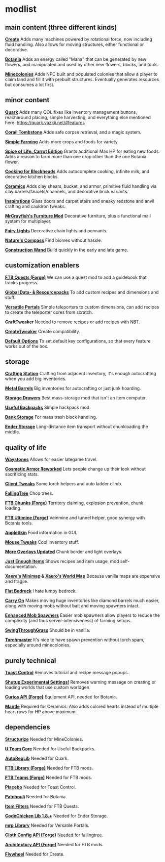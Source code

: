 # modlist

## main content (three different kinds)

**[Create](https://www.curseforge.com/minecraft/mc-mods/create)**
Adds many machines powered by rotational force, now including fluid handling. Also allows for moving structures, either functional or decorative.

**[Botania](https://www.curseforge.com/minecraft/mc-mods/botaniacus)**
Adds an energy called "Mana" that can be generated by new flowers, and manipulated and used by other new flowers, blocks, and tools. 

**[Minecolonies](https://www.curseforge.com/minecraft/mc-mods/minecolonies)**
Adds NPC built and populated colonies that allow a player to claim land and fill it with prebuilt structures. Eventually generates resources but consumes a lot first.

## minor content

**[Quark](https://www.curseforge.com/minecraft/mc-mods/quark)**
Adds many QOL fixes like inventory management buttons, reacharound placing, simple harvesting, and everything else mentioned here: https://quark.vazkii.net/#features

**[Corail Tombstone](https://www.curseforge.com/minecraft/mc-mods/corail-tombstone)**
Adds safe corpse retrieval, and a magic system.

**[Simple Farming](https://www.curseforge.com/minecraft/mc-mods/simple-farming)**
Adds more crops and foods for variety.

**[Spice of Life: Carrot Edition](https://www.curseforge.com/minecraft/mc-mods/spice-of-life-carrot-edition)**
Grants additional Max HP for eating new foods. Adds a reason to farm more than one crop other than the one Botania flower.

**[Cooking for Blockheads](https://www.curseforge.com/minecraft/mc-mods/cooking-for-blockheads)**
Adds autocomplete cooking, infinite milk, and decorative kitchen blocks.

**[Ceramics](https://www.curseforge.com/minecraft/mc-mods/ceramics)**
Adds clay shears, bucket, and armor, primitive fluid handling via clay barrels/faucets/channels, and decorative brick variants.

**[Inspirations](https://www.curseforge.com/minecraft/mc-mods/inspirations)**
Glass doors and carpet stairs and sneaky redstone and anvil crafting and cauldron tweaks.

**[MrCrayfish's Furniture Mod](https://www.curseforge.com/minecraft/mc-mods/mrcrayfish-furniture-mod)**
Decorative furniture, plus a functional mail system for multiplayer.

**[Fairy Lights](https://www.curseforge.com/minecraft/mc-mods/fairy-lights)**
Decorative chain lights and pennants.

**[Nature's Compass](https://www.curseforge.com/minecraft/mc-mods/natures-compass/)**
Find biomes without hassle.

**[Construction Wand](https://www.curseforge.com/minecraft/mc-mods/construction-wand)**
Build quickly in the early and late game.

## customization enablers
**[FTB Quests (Forge)](https://www.curseforge.com/minecraft/mc-mods/ftb-quests-forge)**
We can use a quest mod to add a guidebook that tracks progress.

**[Global Data- & Resourcepacks](https://www.curseforge.com/minecraft/mc-mods/drp-global-datapack)**
To add custom recipes and dimensions and stuff.

**[Versatile Portals](https://www.curseforge.com/minecraft/mc-mods/versatile-portals)**
Simple teleporters to custom dimensions, can add recipes to create the teleporter cores from scratch.

**[CraftTweaker](https://www.curseforge.com/minecraft/mc-mods/crafttweaker)**
Needed to remove recipes or add recipes with NBT.

**[CreateTweaker](https://www.curseforge.com/minecraft/mc-mods/createtweaker)**
Create compatibility.

**[Default Options](https://www.curseforge.com/minecraft/mc-mods/default-options)**
To set default key configurations, so that every feature works out of the box.

## storage

**[Crafting Station](https://www.curseforge.com/minecraft/mc-mods/crafting-station)**
Crafting from adjacent inventory, it's enough autocrafting when you add big inventories.

**[Metal Barrels](https://www.curseforge.com/minecraft/mc-mods/metal-barrels)**
Big inventories for autocrafting or just junk hoarding.

**[Storage Drawers](https://www.curseforge.com/Minecraft/mc-mods/storage-drawers)**
Best mass-storage mod that isn't an item computer.

**[Useful Backpacks](https://www.curseforge.com/minecraft/mc-mods/useful-backpacks)**
Simple backpack mod.

**[Dank Storage](https://www.curseforge.com/minecraft/mc-mods/dank-storage)**
For mass trash block handling.

**[Ender Storage](https://www.curseforge.com/minecraft/mc-mods/ender-storage-1-8)**
Long-distance item transport without chunkloading the middle.

## quality of life

**[Waystones](https://www.curseforge.com/minecraft/mc-mods/waystones)**
Allows for easier lategame travel.

**[Cosmetic Armor Reworked](https://www.curseforge.com/minecraft/mc-mods/cosmetic-armor-reworked)**
Lets people change up their look without sacrificing stats.

**[Client Tweaks](https://www.curseforge.com/minecraft/mc-mods/client-tweaks)**
Some torch helpers and auto ladder climb.

**[FallingTree](https://www.curseforge.com/minecraft/mc-mods/falling-tree)**
Chop trees.

**[FTB Chunks (Forge)](https://www.curseforge.com/minecraft/mc-mods/ftb-chunks-forge)**
Territory claiming, explosion prevention, chunk loading.

**[FTB Ultimine (Forge)](https://www.curseforge.com/minecraft/mc-mods/ftb-ultimine-forge)**
Veinmine and tunnel helper, good synergy with Botania tools.

**[AppleSkin](https://www.curseforge.com/minecraft/mc-mods/appleskin)**
Food information in GUI.

**[Mouse Tweaks](https://www.curseforge.com/minecraft/mc-mods/mouse-tweaks)**
Cool inventory stuff.

**[More Overlays Updated](https://www.curseforge.com/minecraft/mc-mods/more-overlays-updated)**
Chunk border and light overlays.

**[Just Enough Items](https://www.curseforge.com/minecraft/mc-mods/jei)**
Shows recipes and item usage, mod self-documentation.

**[Xaero's Minimap](https://www.curseforge.com/minecraft/mc-mods/xaeros-minimap) & [Xaero's World Map](https://www.curseforge.com/minecraft/mc-mods/xaeros-world-map)**
Because vanilla maps are expensive and fragile.

**[Flat Bedrock](https://www.curseforge.com/minecraft/mc-mods/flat-bedrock)**
I hate lumpy bedrock.

**[Carry On](https://www.curseforge.com/minecraft/mc-mods/carry-on)**
Makes moving huge inventories like diamond barrels much easier, along with moving mobs without bait and moving spawners intact.

**[Enhanced Mob Spawners](https://www.curseforge.com/minecraft/mc-mods/enhanced-mob-spawners)**
Easier mob spawners allow players to reduce the complexity (and thus server-intensiveness) of farming setups.

**[SwingThroughGrass](https://www.curseforge.com/minecraft/mc-mods/swingthroughgrass)**
Should be in vanilla.

**[Torchmaster](https://www.curseforge.com/minecraft/mc-mods/torchmaster)**
It's nice to have spawn prevention without torch spam, especially around minecolonies.

## purely technical

**[Toast Control](https://www.curseforge.com/minecraft/mc-mods/toast-control)**
Removes tutorial and recipe message popups.

**[Shutup Experimental Settings!](https://www.curseforge.com/minecraft/mc-mods/shutup-experimental-settings)**
Removes warning message on creating or loading worlds that use custom worldgen.

**[Curios API (Forge)](https://www.curseforge.com/minecraft/mc-mods/curios)**
Equipment API, needed for Botania.

**[Mantle](https://www.curseforge.com/minecraft/mc-mods/mantle)**
Required for Ceramics. Also adds colored hearts instead of multiple heart rows for HP above maximum.

## dependencies

**[Structurize](https://www.curseforge.com/minecraft/mc-mods/structurize)**
Needed for MineColonies.

**[U Team Core](https://www.curseforge.com/minecraft/mc-mods/u-team-core)**
Needed for Useful Backpacks.

**[AutoRegLib](https://www.curseforge.com/minecraft/mc-mods/autoreglib)**
Needed for Quark.

**[FTB Library (Forge)](https://www.curseforge.com/minecraft/mc-mods/ftb-library-forge)**
Needed for FTB mods.

**[FTB Teams (Forge)](https://www.curseforge.com/minecraft/mc-mods/ftb-teams-forge)**
Needed for FTB mods.

**[Placebo](https://www.curseforge.com/minecraft/mc-mods/placebo)**
Needed for Toast Control.

**[Patchouli](https://www.curseforge.com/minecraft/mc-mods/patchouli)**
Needed for Botania.

**[Item Filters](https://www.curseforge.com/minecraft/mc-mods/item-filters)**
Needed for FTB Quests.

**[CodeChicken Lib 1.8.+](https://www.curseforge.com/minecraft/mc-mods/codechicken-lib-1-8)**
Needed for Ender Storage.

**[mrp Library](https://www.curseforge.com/minecraft/mc-mods/mrp-library)**
Needed for Versatile Portals.

**[Cloth Config API (Forge)](https://www.curseforge.com/minecraft/mc-mods/cloth-config-forge)**
Needed for fallingtree.

**[Architectury API (Forge)](https://www.curseforge.com/minecraft/mc-mods/architectury-forge)**
Needed for FTB mods.

**[Flywheel](https://www.curseforge.com/minecraft/mc-mods/flywheel)**
Needed for Create.